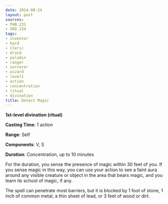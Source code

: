 ```yaml
---
date: 2014-08-24
layout: post
sources:
- PHB.231
- SRD.134
tags:
- inventor
- bard
- cleric
- druid
- paladin
- ranger
- sorcerer
- wizard
- level1
- action
- concentration
- ritual
- divination
title: Detect Magic
---
```


**1st-level divination (ritual)**

**Casting Time**: 1 action

**Range**: Self

**Components**: V, S

**Duration**: Concentration, up to 10 minutes

For the duration, you sense the presence of magic within 30 feet of you. If you sense magic in this way, you can use your action to see a faint aura around any visible creature or object in the area that bears magic, and you learn its school of magic, if any.

The spell can penetrate most barriers, but it is blocked by 1 foot of stone, 1 inch of common metal, a thin sheet of lead, or 3 feet of wood or dirt.
